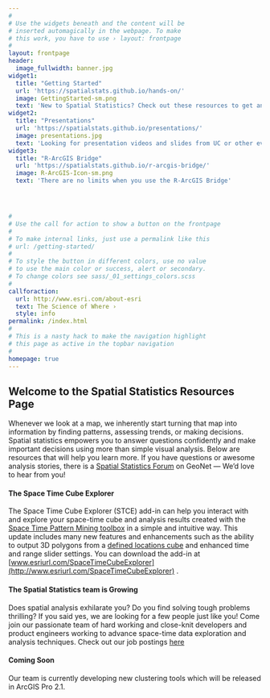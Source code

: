 ```yaml
---
#
# Use the widgets beneath and the content will be
# inserted automagically in the webpage. To make
# this work, you have to use › layout: frontpage
#
layout: frontpage
header:
  image_fullwidth: banner.jpg
widget1:
  title: "Getting Started"
  url: 'https://spatialstats.github.io/hands-on/'
  image: GettingStarted-sm.png
  text: 'New to Spatial Statistics? Check out these resources to get an overview of what we offer'
widget2:
  title: "Presentations"
  url: 'https://spatialstats.github.io/presentations/'
  image: presentations.jpg
  text: 'Looking for presentation videos and slides from UC or other events?'
widget3:
  title: "R-ArcGIS Bridge"
  url: 'https://spatialstats.github.io/r-arcgis-bridge/'
  image: R-ArcGIS-Icon-sm.png
  text: 'There are no limits when you use the R-ArcGIS Bridge'




#
# Use the call for action to show a button on the frontpage
#
# To make internal links, just use a permalink like this
# url: /getting-started/
#
# To style the button in different colors, use no value
# to use the main color or success, alert or secondary.
# To change colors see sass/_01_settings_colors.scss
#
callforaction:
  url: http://www.esri.com/about-esri
  text: The Science of Where ›
  style: info
permalink: /index.html
#
# This is a nasty hack to make the navigation highlight
# this page as active in the topbar navigation
#
homepage: true
---
```


## Welcome to the Spatial Statistics Resources Page


Whenever we look at a map, we inherently start turning that map into information by finding patterns, assessing trends, or making decisions. Spatial statistics empowers you to answer questions confidently and make important decisions using more than simple visual analysis. Below are resources that will help you learn more. If you have questions or awesome analysis stories, there is a [Spatial Statistics Forum](https://community.esri.com/community/gis/analysis/spatial-statistics) on GeoNet — We’d love to hear from you!

#### The Space Time Cube Explorer
The Space Time Cube Explorer (STCE) add-in can help you interact with and explore your space-time cube and analysis results created with the [Space Time Pattern Mining toolbox](http://pro.arcgis.com/en/pro-app/tool-reference/space-time-pattern-mining/an-overview-of-the-space-time-pattern-mining-toolbox.htm) in a simple and intuitive way.  This update includes many new features and enhancements such as the ability to output 3D polygons from a [defined locations cube](http://pro.arcgis.com/en/pro-app/tool-reference/space-time-pattern-mining/createcubefromdefinedlocations.htm) and enhanced time and range slider settings. You can download the add-in at [www.esriurl.com/SpaceTimeCubeExplorer](http://www.esriurl.com/SpaceTimeCubeExplorer) .

#### The Spatial Statistics team is Growing
Does spatial analysis exhilarate you?  Do you find solving tough problems thrilling?  If you said yes, we are looking for a few people just like you! Come join our passionate team of hard working and close-knit developers and product engineers working to advance space-time data exploration and analysis techniques.  Check out our job postings [here](http://www.esri.com/careers/main/job-detail?jobID=7220&term=Full%20Time&jobtype=ArcGIS%20Product%20Engineering&location=Redlands,%20CA&capath=&loc=&jsearch=Spatial%20Stat)

#### Coming Soon
Our team is currently developing new clustering tools which will be released in ArcGIS Pro 2.1.